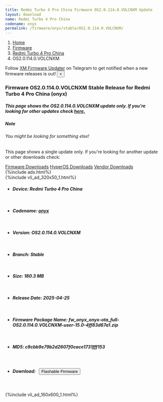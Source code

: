```yaml
---
title: Redmi Turbo 4 Pro China Firmware OS2.0.114.0.VOLCNXM Update
layout: download
name: Redmi Turbo 4 Pro China
codename: onyx
permalink: /firmware/onyx/stable/OS2.0.114.0.VOLCNXM/
---
```

<nav aria-label="breadcrumb">
    <ol class="breadcrumb">
        <li class="breadcrumb-item"><a href="/">Home</a></li>
        <li class="breadcrumb-item"><a href="/firmware/">Firmware</a></li>
        <li class="breadcrumb-item"><a href="/firmware/onyx/">Redmi Turbo 4 Pro China</a></li>
        <li class="breadcrumb-item active" aria-current="page">OS2.0.114.0.VOLCNXM</li>
    </ol>
</nav>
<div class="alert alert-primary alert-dismissible fade show" role="alert">
    Follow <a href="https://t.me/XiaomiFirmwareUpdater" class="alert-link">XM Firmware Updater</a> on Telegram to get
    notified when a new firmware releases is out!
    <button type="button" class="close" data-dismiss="alert" aria-label="Close">
        <span aria-hidden="true">&times;</span>
    </button>
</div>
<div class="col-12 mx-auto">
    <h3 class="title bg-light p-2 rounded">Firmware OS2.0.114.0.VOLCNXM Stable Release for Redmi Turbo 4 Pro China (onyx)</h3>
    <h5>This page shows the OS2.0.114.0.VOLCNXM update only. If you're looking for other updates check
        <a href="/firmware/onyx/">here.</a></h5>
    <div class="card">
        <div class="card-body">
            <h5 class="card-title">Note</h5>
            <h6 class="card-subtitle mb-2 text-muted">You might be looking for something else!</h6>
            <p class="card-text">This page shows a single update only.
                If you're looking for another update or other downloads check:</p>
            <a href="/firmware/" class="card-link">Firmware Downloads</a>
            <a href="/hyperos/" class="card-link">HyperOS Downloads</a>
            <a href="/vendor/" class="card-link">Vendor Downloads</a>
        </div>
    </div>
    {%include ads.html%}
    <div class="row justify-content-center">
        <div class="col-10" id="downloads">
                    <div class="card card-body">
            {%include vli_ad_320x50_1.html%}
            <ul class="list-unstyled">
                <li style="padding-bottom: 10px;">
                    <h5><b>Device: </b>Redmi Turbo 4 Pro China</h5>
                </li>
                <li style="padding-bottom: 10px;">
                    <h5><b>Codename: </b> <a href="/firmware/onyx/" target="_blank">onyx</a> </h5>
                </li>
                <li style="padding-bottom: 10px;">
                    <h5><b>Version: </b>OS2.0.114.0.VOLCNXM</h5>
                </li>
                <li style="padding-bottom: 10px;">
                    <h5><b>Branch: </b>Stable</h5>
                </li>
                <li style="padding-bottom: 10px;">
                    <h5><b>Size: </b>180.3 MB</h5>
                </li>
                <li style="padding-bottom: 10px;">
                    <h5><b>Release Date: </b>2025-04-25</h5>
                </li>
                <li style="padding-bottom: 10px;">
                    <h5><b>Firmware Package Name: </b><span id="filename" class="text-dark">fw_onyx_onyx-ota_full-OS2.0.114.0.VOLCNXM-user-15.0-4ff83d67a1.zip</span></h5>
                </li>
                <li style="padding-bottom: 10px;">
                    <h5><b>MD5: </b><span id="md5" class="text-muted">c9cbb9e79b2d2607f0cace1731fff153</span></h5>
                </li>
                <li style="padding-bottom: 10px;">
                    <h5><b>Download: </b><button type="button" id="download" class="btn btn-primary"
                    style="margin: 7px;" onclick="redirect('fw_onyx_onyx-ota_full-OS2.0.114.0.VOLCNXM-user-15.0-4ff83d67a1.zip'); return false;"><i class="fa fa-download"></i> Flashable Firmware</button></h5>
                </li>
            </ul>
        </div>
        </div>
        {%include vli_ad_160x600_1.html%}
    </div>
</div>
